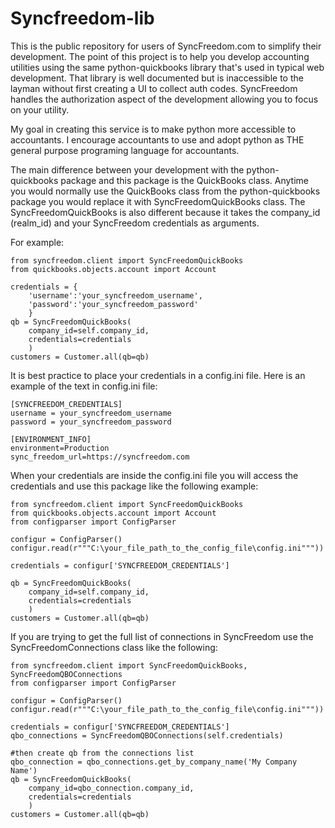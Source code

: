 Syncfreedom-lib
=================

This is the public repository for users of 
SyncFreedom.com to simplify their development. 
The point of this project is to help you 
develop accounting utilities using the same 
python-quickbooks library that's used in typical 
web development.  That library is well documented 
but is inaccessible to the layman without first 
creating a UI to collect auth codes.  SyncFreedom 
handles the authorization aspect of the development
allowing you to focus on your utility. 

My goal in creating this service is to make python 
more accessible to accountants.  I encourage accountants 
to use and adopt python as THE general purpose programing 
language for accountants. 

The main difference between your development with 
the python-quickbooks package and this package is 
the QuickBooks class.  Anytime you would normally 
use the QuickBooks class from the python-quickbooks 
package you would replace it with SyncFreedomQuickBooks 
class.  The SyncFreedomQuickBooks is also different 
because it takes the company_id (realm_id) and your 
SyncFreedom credentials as arguments.

For example:

    from syncfreedom.client import SyncFreedomQuickBooks
    from quickbooks.objects.account import Account
    
    credentials = {
        'username':'your_syncfreedom_username', 
        'password':'your_syncfreedom_password'
        }
    qb = SyncFreedomQuickBooks(
        company_id=self.company_id, 
        credentials=credentials
        )
    customers = Customer.all(qb=qb)

It is best practice to place your credentials in a 
config.ini file.  Here is an example of the text 
in config.ini file:

    [SYNCFREEDOM_CREDENTIALS]
    username = your_syncfreedom_username
    password = your_syncfreedom_password
    
    [ENVIRONMENT_INFO]
    environment=Production
    sync_freedom_url=https://syncfreedom.com


When your credentials are inside the config.ini file you 
will access the credentials and use this package like 
the following example:

    from syncfreedom.client import SyncFreedomQuickBooks
    from quickbooks.objects.account import Account
    from configparser import ConfigParser
    
    configur = ConfigParser()
    configur.read(r"""C:\your_file_path_to_the_config_file\config.ini"""))
    
    credentials = configur['SYNCFREEDOM_CREDENTIALS']
    
    qb = SyncFreedomQuickBooks(
        company_id=self.company_id, 
        credentials=credentials
        )
    customers = Customer.all(qb=qb)

If you are trying to get the full list of connections in SyncFreedom
use the SyncFreedomConnections class like the following:

    from syncfreedom.client import SyncFreedomQuickBooks, SyncFreedomQBOConnections
    from configparser import ConfigParser
    
    configur = ConfigParser()
    configur.read(r"""C:\your_file_path_to_the_config_file\config.ini"""))

    credentials = configur['SYNCFREEDOM_CREDENTIALS']
    qbo_connections = SyncFreedomQBOConnections(self.credentials)

    #then create qb from the connections list
    qbo_connection = qbo_connections.get_by_company_name('My Company Name')
    qb = SyncFreedomQuickBooks(
        company_id=qbo_connection.company_id, 
        credentials=credentials
        )
    customers = Customer.all(qb=qb)
